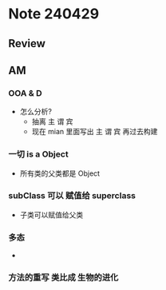 # Note 240429

## Review

## AM
### OOA & D
- 怎么分析?
  - 抽离 主 谓 宾 
  - 现在 mian 里面写出 主 谓 宾 再过去构建 

### 一切 is a Object
- 所有类的父类都是 Object

### subClass 可以 赋值给 superclass
- 子类可以赋值给父类

### 多态
- 

### 方法的重写 类比成 生物的进化